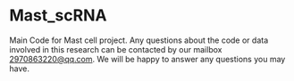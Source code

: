 # Mast_scRNA
Main Code for Mast cell project.
Any questions about the code or data involved in this research can be contacted by our mailbox 2970863220@qq.com.
We will be happy to answer any questions you may have.
